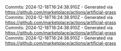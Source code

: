 Commits: 2024-12-18T16:24:38.910Z - Generated via https://github.com/marketplace/actions/artificial-grass
<br>
Commits: 2024-12-18T16:24:38.910Z - Generated via https://github.com/marketplace/actions/artificial-grass
<br>
Commits: 2024-12-18T16:24:38.910Z - Generated via https://github.com/marketplace/actions/artificial-grass
<br>
Commits: 2024-12-18T16:24:38.910Z - Generated via https://github.com/marketplace/actions/artificial-grass
<br>
